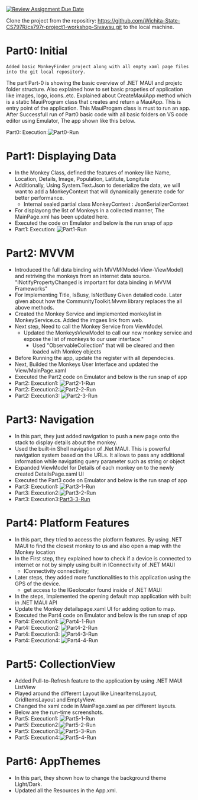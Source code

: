 [![Review Assignment Due Date](https://classroom.github.com/assets/deadline-readme-button-24ddc0f5d75046c5622901739e7c5dd533143b0c8e959d652212380cedb1ea36.svg)](https://classroom.github.com/a/2sgFLH94)

Clone the project from the repositiry: https://github.com/Wichita-State-CS797R/cs797r-project1-workshop-Sivawsu.git to the local machine.


# Part0: Initial

	Added basic MonkeyFinder project along with all empty xaml page files into the git local repository.
The part Part-0 is showing the basic overview of .NET MAUI and projetc folder structure. Also explained how to set basic propeties of application like images, logo, icons..etc. Explained about CreateMauiApp method which is a static MauiProgram class that creates and return a MauiApp. This is entry point of the application. This MauiProgam class is must to run an app.
After Successfull run of Part0 basic code with all basic folders on VS code editor using Emulator, The app shown like this below.

 Part0: Execution:![Part0-Run](https://github.com/Wichita-State-CS797R/cs797r-project1-workshop-Sivawsu/blob/main/Images/Part0-Run.png)


# Part1: Displaying Data

- In the Monkey Class, defined the features of monkey like Name, Location, Details, Image, Population, Latitute, Longitute
- Additionally, Using System.Text.Json to deserialize the data, we will want to add a MonkeyContext that will dynamically generate code for better performance.				
	* Internal sealed partial class MonkeyContext : JsonSerializerContext
- For displayong the list of Monkeys in a collected manner, The MainPage.xml has been updated here.
- Executed the code on Emulator and below is the run snap of app
- Part1: Execution: ![Part1-Run](https://github.com/Wichita-State-CS797R/cs797r-project1-workshop-Sivawsu/blob/main/Images/Part1-Run.png://github.com/Wichita-State-CS797R/cs797r-project1-workshop-Sivawsu/blob/main/Images/Part1-Run.png)


# Part2: MVVM

- Introduced the full data binding with MVVM(Model-View-ViewModel) and retriving the monkeys from an internet data source.
	"INotifyPropertyChanged is important for data binding in MVVM Frameworks" 
- For Implementing Title, IsBusy, IsNotBusy Given detailed code. Later given about how the CommunityToolkit.Mvvm library replaces the all above methods.
- Created the Monkey Service and implemented monkeylist in MonkeyService.cs. Added the imgaes link from web.
- Next step, Need to call the Monkey Service from ViewModel.		
  * Updated the MonkeysViewModel to call our new monkey service and expose the list of monkeys to our user interface."
	* Used "ObservableCollection<Monkey>" that will be cleared and then loaded with Monkey objects
- Before Running the app, update the register with all dependecies.
- Next, Builded the Monkeys User Interface and updated the View/MainPage.xaml
- Executed the Part2 code on Emulator and below is the run snap of app
- Part2: Execution1: ![Part2-1-Run](https://github.com/Wichita-State-CS797R/cs797r-project1-workshop-Sivawsu/blob/main/Images/Part2-1-Run.png)
- Part2: Execution2:![Part2-2-Run](https://github.com/Wichita-State-CS797R/cs797r-project1-workshop-Sivawsu/blob/main/Images/Part2-2-Run.png)
- Part2: Execution3:  ![Part2-3-Run](https://github.com/Wichita-State-CS797R/cs797r-project1-workshop-Sivawsu/blob/main/Images/Part2-3-Run.png)
 

# Part3: Navigation

- In this part, they just added navigation to push a new page onto the stack to display details about the monkey.
- Used the built-in Shell navigation of .Net MAUI. This is powerful navigation system based on the URLs. It allows to pass any additional information while navigating query parameter such as string or object
- Expanded ViewModel for Details of each monkey on to the newly created DetailsPage.xaml UI
- Executed the Part3 code on Emulator and below is the run snap of app
- Part3: Execution1: ![Part3-1-Run]([https](https://github.com/Wichita-State-CS797R/cs797r-project1-workshop-Sivawsu/blob/main/Images/Part3-1-Run.png))
- Part3: Execution2:![Part3-2-Run]([https](https://github.com/Wichita-State-CS797R/cs797r-project1-workshop-Sivawsu/blob/main/Images/Part3-2-Run.png))
- Part3: Execution3:[Part3-3-Run]([https](https://github.com/Wichita-State-CS797R/cs797r-project1-workshop-Sivawsu/blob/main/Images/Part3-3-Run.png))

# Part4: Platform Features

- In this part, they tried to access the plotform features. By using .NET MAUI to find the closest monkey to us and also open a map with the Monkey location
- In the First step, they explained how to check if a device is connected to internet or not by simply using built in IConnectivity of .NET MAUI
	 * IConnectivity connectivity;
- Later steps, they added more functionalities to this application using the GPS of the device.
	* get access to the IGeolocator found inside of .NET MAUI
- In the steps, Implemented the opening default map application with built in .NET MAUI API
- Update the Monkey detailspage.xaml UI for adding option to map.
- Executed the Part4 code on Emulator and below is the run snap of app		
- Part4: Execution1:  ![Part4-1-Run]([https](https://github.com/Wichita-State-CS797R/cs797r-project1-workshop-Sivawsu/blob/main/Images/Part4-1-Run.png))
- Part4: Execution2: ![Part4-2-Run]([https](https://github.com/Wichita-State-CS797R/cs797r-project1-workshop-Sivawsu/blob/main/Images/Part4-2-Run.png))
- Part4: Execution3: ![Part4-3-Run]([https](https://github.com/Wichita-State-CS797R/cs797r-project1-workshop-Sivawsu/blob/main/Images/Part4-3-Run.png))
- Part4: Execution4: ![Part4-4-Run](https://github.com/Wichita-State-CS797R/cs797r-project1-workshop-Sivawsu/blob/main/Images/Part4-4-Run.png)

# Part5: CollectionView

- Added Pull-to-Refresh feature to the application by using .NET MAUI ListView
- Played around the different Layout like LinearItemsLayout, GridItemsLayout and EmptyView.
- Changed the xaml code in MainPage.xaml as per different layouts.
- Below are the run-time screenshots.
- Part5: Execution1: ![Part5-1-Run]([https](https://github.com/Wichita-State-CS797R/cs797r-project1-workshop-Sivawsu/blob/main/Images/Part5-1-Run.png))
- Part5: Execution2:![Part5-2-Run]([https](https://github.com/Wichita-State-CS797R/cs797r-project1-workshop-Sivawsu/blob/main/Images/Part5-2-Run.png))
- Part5: Execution3:![Part5-3-Run]([https](https://github.com/Wichita-State-CS797R/cs797r-project1-workshop-Sivawsu/blob/main/Images/Part5-3-Run.png))
- Part5: Execution4:![Part5-4-Run]([https](https://github.com/Wichita-State-CS797R/cs797r-project1-workshop-Sivawsu/blob/main/Images/Part5-4-Run.png))

# Part6: AppThemes

- In this part, they shown how to change the background theme Light/Dark.
- Updated all the Resources in the App.xml.


